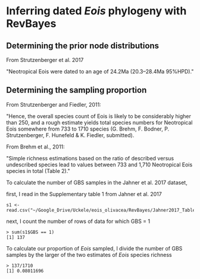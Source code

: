 # Inferring dated *Eois* phylogeny with RevBayes

## Determining the prior node distributions

From Strutzenberger et al. 2017

"Neotropical Eois were dated to an age of 24.2Ma (20.3–28.4Ma 95%HPD)."

## Determining the sampling proportion

From Strutzenberger and Fiedler, 2011: 

"Hence, the overall species count of Eois is likely to be considerably higher than 250, and a rough estimate yields total species numbers for Neotropical Eois somewhere from 733 to 1710 species (G. Brehm, F. Bodner, P. Strutzenberger, F. Hunefeld & K. Fiedler,
submitted). 

From Brehm et al., 2011: 

"Simple richness estimations based on the ratio of described versus undescribed species lead to values between 733 and 1,710 Neotropical Eois species in total (Table 2)."

To calculate the number of GBS samples in the Jahner et al. 2017 dataset, 

first, I read in the Supplementary table 1 from Jahner et al. 2017
```
s1 <- read.csv("~/Google_Drive/Uckele/eois_olivacea/RevBayes/Jahner2017_TableS1.csv")
```
next, I count the number of rows of data for which GBS = 1
```
> sum(s1$GBS == 1)
[1] 137
```
To calculate our proportion of *Eois* sampled, I divide the number of GBS samples by the larger of the two estimates of *Eois* species richness
```
> 137/1710
[1] 0.08011696
```
